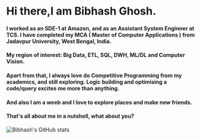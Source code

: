 # Hi there,I am Bibhash Ghosh. 

#### I worked as an SDE-1 at Amazon, and as an Assistant System Enginner at TCS. I have completed my MCA ( Master of Computer Applications ) from Jadavpur University, West Bengal, India. 

#### My region of interest: Big Data, ETL, SQL, DWH, ML/DL and Computer Vision.

#### Apart from that, I always love do Competitive Programming from my academics, and still exploring. Logic building and optimising a code/query excites me more than anything.

#### And also I am a weeb and I love to explore places and make new friends.

#### That's all about me in a nutshell, what about you?

![Bibhash's GitHub stats](https://github-readme-stats.vercel.app/api?username=Bibhash7&theme=vue-dark&show_icons=true)


